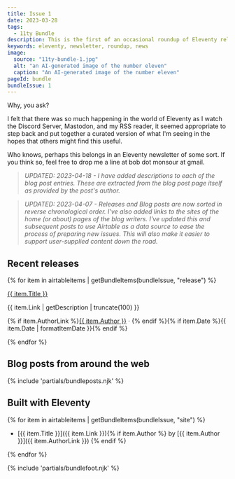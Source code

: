 ```yaml
---
title: Issue 1
date: 2023-03-28
tags:
  - 11ty Bundle
description: This is the first of an occasional roundup of Eleventy releases, related blog posts, and resources.
keywords: eleventy, newsletter, roundup, news
image:
  source: "11ty-bundle-1.jpg"
  alt: "an AI-generated image of the number eleven"
  caption: "An AI-generated image of the number eleven"
pageId: bundle
bundleIssue: 1
---
```


Why, you ask?

I felt that there was so much happening in the world of Eleventy as I watch the Discord Server, Mastodon, and my RSS reader, it seemed appropriate to step back and put together a curated version of what I'm seeing in the hopes that others might find this useful.

Who knows, perhaps this belongs in an Eleventy newsletter of some sort. If you think so, feel free to drop me a line at bob dot monsour at gmail.

> _UPDATED: 2023-04-18 - I have added descriptions to each of the blog post entries. These are extracted from the blog post page itself as provided by the post's author._

> _UPDATED: 2023-04-07 - Releases and Blog posts are now sorted in reverse chronological order. I've also added links to the sites of the home (or about) pages of the blog writers. I've updated this and subsequent posts to use Airtable as a data source to ease the process of preparing new issues. This will also make it easier to support user-supplied content down the road._

## Recent releases

{% for item in airtableitems | getBundleItems(bundleIssue, "release") %}

<div class="bundleitem">
<p class="bundleitem-title"><a href="{{ item.Link }}" target="_blank">{{ item.Title }}</a></p>
<p class="bundleitem-description">{{ item.Link | getDescription | truncate(100) }}</p>
<p class="bundleitem-dateline">{% if item.AuthorLink %}<a href="/authors/{{ item.Author | slugify }}/">{{ item.Author }}</a> &middot; {% endif %}{% if item.Date %}{{ item.Date | formatItemDate }}{% endif %}</p>
</div>
{% endfor %}

## Blog posts from around the web

{% include 'partials/bundleposts.njk' %}

## Built with Eleventy

{% for item in airtableitems | getBundleItems(bundleIssue, "site") %}

- [{{ item.Title }}]({{ item.Link }}){% if item.Author %} by [{{ item.Author }}]({{ item.AuthorLink }}) {% endif %}

{% endfor %}

{% include 'partials/bundlefoot.njk' %}

